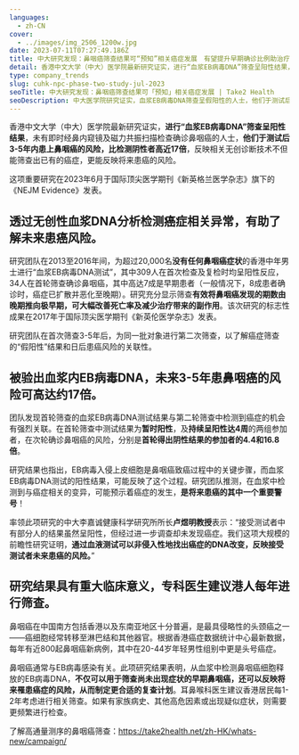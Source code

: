 ```yaml
---
languages:
  - zh-CN
cover:
  - ../images/img_2506_1200w.jpg
date: 2023-07-11T07:27:49.186Z
title: 中大研究发现：鼻咽癌筛查结果可“预知”相关癌症发展　有望提升早期确诊比例助治疗
detail: 香港中文大学（中大）医学院最新研究证实，进行“血浆EB病毒DNA”筛查呈阳性结果，未有即时经鼻内窥镜及磁力共振扫描检查确诊鼻咽癌的人士，他们于测试后3-5年内患上鼻咽癌的风险，比检测阴性者高近17倍，反映相关无创诊断技术不但能筛查出已有的癌症，更能反映将来患癌的风险。
type: company_trends
slug: cuhk-npc-phase-two-study-jul-2023
seoTitle: 中大研究发现：鼻咽癌筛查结果可「预知」相关癌症发展 | Take2 Health
seoDescription: 中大医学院研究证实，血浆EB病毒DNA筛查呈假阳性的人士，他们于测试后3-5年内患鼻咽癌风险高近17倍，反映相关无创诊断技术不但能筛查出已有的癌症，更能反映将来患癌的风险。
---
```

香港中文大学（中大）医学院最新研究证实，<b>进行“血浆EB病毒DNA”筛查呈阳性结果</b>，未有即时经鼻内窥镜及磁力共振扫描检查确诊鼻咽癌的人士，<b>他们于测试后3-5年内患上鼻咽癌的风险，比检测阴性者高近17倍</b>，反映相关无创诊断技术不但能筛查出已有的癌症，更能反映将来患癌的风险。

这项重要研究在2023年6月于国际顶尖医学期刊《新英格兰医学杂志》旗下的《NEJM Evidence》发表。

## 透过无创性血浆DNA分析检测癌症相关异常，有助了解未来患癌风险。

研究团队在2013至2016年间，为超过20,000名<b>没有任何鼻咽癌症状</b>的香港中年男士进行“血浆EB病毒DNA测试”，其中309人在首次检查及复检时均呈阳性反应，34人在首轮筛查确诊鼻咽癌，其中高达7成是早期患者（一般情况下，8成患者确诊时，癌症已扩散并恶化至晚期）。研究充分显示筛查<b>有效将鼻咽癌发现的期数由晚期推向极早期，可大幅改善死亡率及减少治疗带来的副作用</b>。该次研究的标志性成果在2017年于国际顶尖医学期刊《新英伦医学杂志》发表。

研究团队在首次筛查3-5年后，为同一批对象进行第二次筛查，以了解癌症筛查的“假阳性”结果和日后患癌风险的关联性。

## 被验出血浆内EB病毒DNA，未来3-5年患鼻咽癌的风险可高达约17倍。

团队发现首轮筛查的血浆EB病毒DNA测试结果与第二轮筛查中检测到癌症的机会有强烈关联。在首轮筛查中测试结果为<b>暂时阳性</b>，及<b>持续呈阳性达4周</b>的两组参加者，在次轮确诊鼻咽癌的风险，分别是<b>首轮得出阴性结果的参加者的4.4和16.8倍</b>。

研究结果也指出，EB病毒入侵上皮细胞是鼻咽癌致癌过程中的关键步骤，而血浆EB病毒DNA测试的阳性结果，可能反映了这个过程。研究团队推测，在血浆中检测到与癌症相关的变异，可能预示着癌症的发生，<b>是将来患癌的其中一个重要警号</b>！

率领此项研究的中大李嘉诚健康科学研究所所长<b>卢煜明教授</b>表示：“接受测试者中有部分人的结果虽然呈阳性，但经过进一步调查却未发现癌症。我们这项大规模的前瞻性研究证明，<b>通过血液测试可以非侵入性地找出癌症的DNA改变，反映接受测试者未来患癌的风险。</b>”

## 研究结果具有重大临床意义，专科医生建议港人每年进行筛查。

鼻咽癌在中国南方包括香港以及东南亚地区十分普遍，是最具侵略性的头颈癌之一——癌细胞经常转移至淋巴结和其他器官。根据香港癌症数据统计中心最新数据，每年有近800起鼻咽癌新病例，其中在20-44岁年轻男性组别中更是头号癌症。

鼻咽癌通常与EB病毒感染有关。此项研究结果表明，从血浆中检测鼻咽癌细胞释放的EB病毒DNA，<b>不仅可以用于筛查尚未出现症状的早期鼻咽癌，还可以反映将来罹患癌症的风险，从而制定更合适的复查计划</b>。耳鼻喉科医生建议香港居民每1-2年考虑进行相关筛查。如果有家族病史、其他高危因素或出现疑似症状，则需要更频繁进行检查。

了解高通量测序的鼻咽癌筛查：https://take2health.net/zh-HK/whats-new/campaign/